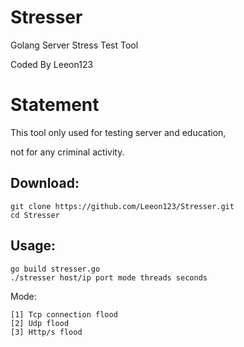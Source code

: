 # Stresser
Golang Server Stress Test Tool 

Coded By Leeon123

# Statement
This tool only used for testing server and education,

not for any criminal activity.

## Download:

    git clone https://github.com/Leeon123/Stresser.git
    cd Stresser

## Usage:

    go build stresser.go
    ./stresser host/ip port mode threads seconds
    
Mode:

    [1] Tcp connection flood
    [2] Udp flood
    [3] Http/s flood
